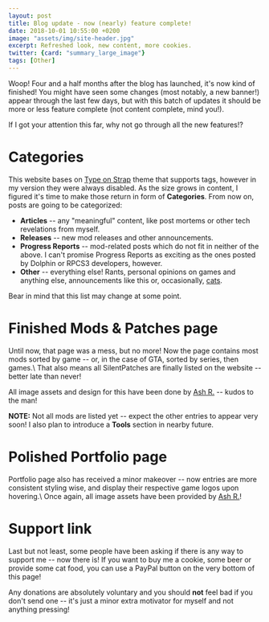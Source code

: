 ```yaml
---
layout: post
title: Blog update - now (nearly) feature complete!
date: 2018-10-01 10:55:00 +0200
image: "assets/img/site-header.jpg"
excerpt: Refreshed look, new content, more cookies.
twitter: {card: "summary_large_image"}
tags: [Other]
---
```

Woop! Four and a half months after the blog has launched, it's now kind of finished!
You might have seen some changes (most notably, a new banner!) appear through the last few days, but with this batch of updates it should be more or less feature complete
(not content complete, mind you!).

If I got your attention this far, why not go through all the new features!?

# Categories
This website bases on [Type on Strap](https://github.com/sylhare/Type-on-Strap) theme that supports tags, however in my version they were always disabled.
As the size grows in content, I figured it's time to make those return in form of **Categories**. From now on, posts are going to be categorized:
* **Articles** -- any "meaningful" content, like post mortems or other tech revelations from myself.
* **Releases** -- new mod releases and other announcements.
* **Progress Reports** -- mod-related posts which do not fit in neither of the above. I can't promise Progress Reports as exciting as the ones posted by Dolphin or RPCS3 developers, however.
* **Other** -- everything else! Rants, personal opinions on games and anything else, announcements like this or, occasionally, [cats](https://i.redd.it/oomaydkommo11.jpg).

Bear in mind that this list may change at some point.

# Finished Mods & Patches page
Until now, that page was a mess, but no more! Now the page contains most mods sorted by game -- or, in the case of GTA, sorted by series, then games.\\
That also means all SilentPatches are finally listed on the website -- better late than never!

All image assets and design for this have been done by [Ash R.](https://twitter.com/Ash_735) -- kudos to the man!

**NOTE:** Not all mods are listed yet -- expect the other entries to appear very soon! I also plan to introduce a **Tools** section in nearby future.

# Polished Portfolio page
Portfolio page also has received a minor makeover -- now entries are more consistent styling wise, and display their respective game logos upon hovering.\\
Once again, all image assets have been provided by [Ash R.](https://twitter.com/Ash_735)!

# Support link
Last but not least, some people have been asking if there is any way to support me -- now there is!
If you want to buy me a cookie, some beer or provide some cat food,
you can use a PayPal button on the very bottom of this page!

Any donations are absolutely voluntary and you should **not** feel bad if you don't send one -- it's just a minor extra motivator
for myself and not anything pressing!